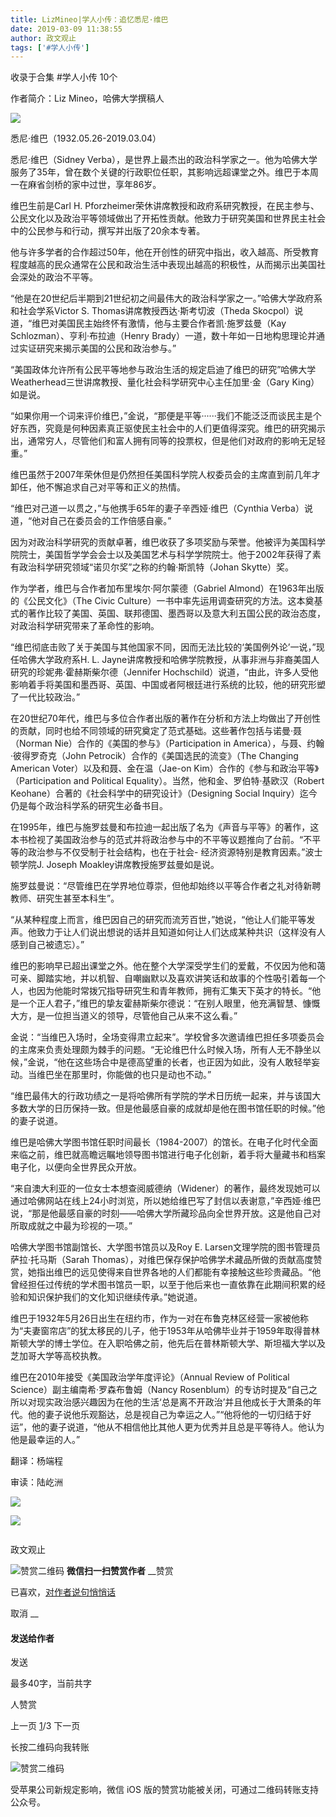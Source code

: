 ```yaml
---
title: LizMineo|学人小传：追忆悉尼·维巴
date: 2019-03-09 11:38:55
author: 政文观止
tags: ['#学人小传']
---
```



收录于合集 #学人小传 10个

作者简介：Liz Mineo，哈佛大学撰稿人

![](/images/459/2.jpeg)

悉尼·维巴（1932.05.26-2019.03.04）

  

悉尼·维巴（Sidney
Verba），是世界上最杰出的政治科学家之一。他为哈佛大学服务了35年，曾在数个关键的行政职位任职，其影响远超课堂之外。维巴于本周一在麻省剑桥的家中过世，享年86岁。

  

维巴生前是Carl H.
Pforzheimer荣休讲席教授和政府系研究教授，在民主参与、公民文化以及政治平等领域做出了开拓性贡献。他致力于研究美国和世界民主社会中的公民参与和行动，撰写并出版了20余本专著。

  

他与许多学者的合作超过50年，他在开创性的研究中指出，收入越高、所受教育程度越高的民众通常在公民和政治生活中表现出越高的积极性，从而揭示出美国社会深处的政治不平等。

  

“他是在20世纪后半期到21世纪初之间最伟大的政治科学家之一。”哈佛大学政府系和社会学系Victor S. Thomas讲席教授西达·斯考切波（Theda
Skocpol）说道，“维巴对美国民主始终怀有激情，他与主要合作者凯·施罗兹曼（Kay Schlozman）、亨利·布拉迪（Henry
Brady）一道，数十年如一日地构思理论并通过实证研究来揭示美国的公民和政治参与。”

  

“美国政体允许所有公民平等地参与政治生活的规定启迪了维巴的研究”哈佛大学Weatherhead三世讲席教授、量化社会科学研究中心主任加里·金（Gary
King）如是说。

  

“如果你用一个词来评价维巴，”金说，“那便是平等······我们不能泛泛而谈民主是个好东西，究竟是何种因素真正驱使民主社会中的人们更值得深究。维巴的研究揭示出，通常穷人，尽管他们和富人拥有同等的投票权，但是他们对政府的影响无足轻重。”

  

维巴虽然于2007年荣休但是仍然担任美国科学院人权委员会的主席直到前几年才卸任，他不懈追求自己对平等和正义的热情。

  

“维巴对己道一以贯之，”与他携手65年的妻子辛西娅·维巴（Cynthia Verba）说道，“他对自己在委员会的工作倍感自豪。”

  

因为对政治科学研究的贡献卓著，维巴收获了多项奖励与荣誉。他被评为美国科学院院士，美国哲学学会会士以及美国艺术与科学学院院士。他于2002年获得了素有政治科学研究领域“诺贝尔奖”之称的约翰·斯凯特（Johan
Skytte）奖。

  

作为学者，维巴与合作者加布里埃尔·阿尔蒙德（Gabriel Almond）在1963年出版的《公民文化》（The Civic
Culture）一书中率先运用调查研究的方法。这本奠基式的著作比较了美国、英国、联邦德国、墨西哥以及意大利五国公民的政治态度，对政治科学研究带来了革命性的影响。

  

“维巴彻底击败了关于美国与其他国家不同，因而无法比较的‘美国例外论’一说，”现任哈佛大学政府系H. L.
Jayne讲席教授和哈佛学院教授，从事非洲与非裔美国人研究的珍妮弗·霍赫斯柴尔德（Jennifer
Hochschild）说道，“由此，许多人受他影响着手将美国和墨西哥、英国、中国或者阿根廷进行系统的比较，他的研究形塑了一代比较政治。”

  

在20世纪70年代，维巴与多位合作者出版的著作在分析和方法上均做出了开创性的贡献，同时也给不同领域的研究奠定了范式基础。这些著作包括与诺曼·聂（Norman
Nie）合作的《美国的参与》（Participation in America），与聂、约翰·彼得罗奇克（John
Petrocik）合作的《美国选民的流变》（The Changing American Voter）以及和聂、金在温（Jae-on
Kim）合作的《参与和政治平等》（Participation and Political Equality）。当然，他和金、罗伯特·基欧汉（Robert
Keohane）合著的《社会科学中的研究设计》（Designing Social Inquiry）迄今仍是每个政治科学系的研究生必备书目。

  

在1995年，维巴与施罗兹曼和布拉迪一起出版了名为《声音与平等》的著作，这本书检视了美国政治参与的范式并将政治参与中的不平等议题推向了台前。“不平等的政治参与不仅受制于社会结构，也在于社会-
经济资源特别是教育因素。”波士顿学院J. Joseph Moakley讲席教授施罗兹曼如是说。

  

施罗兹曼说：“尽管维巴在学界地位尊崇，但他却始终以平等合作者之礼对待新聘教师、研究生甚至本科生”。

  

“从某种程度上而言，维巴因自己的研究而流芳百世，”她说，“他让人们能平等发声。他致力于让人们说出想说的话并且知道如何让人们达成某种共识（这样没有人感到自己被遗忘）。”

  

维巴的影响早已超出课堂之外。他在整个大学深受学生们的爱戴，不仅因为他和蔼可亲、脚踏实地，并以机智、自嘲幽默以及喜欢讲笑话和故事的个性吸引着每一个人，也因为他能时常拨冗指导研究生和青年教师，拥有汇集天下英才的特长。“他是一个正人君子，”维巴的挚友霍赫斯柴尔德说：“在别人眼里，他充满智慧、慷慨大方，是一位担当道义的领导，尽管他自己从来不这么看。”

  

金说：“当维巴入场时，全场变得肃立起来”。学校曾多次邀请维巴担任多项委员会的主席来负责处理颇为棘手的问题。“无论维巴什么时候入场，所有人无不静坐以候，”金说，“他在这些场合中是德高望重的长者，也正因为如此，没有人敢轻举妄动。当维巴坐在那里时，你能做的也只是动也不动。”

  

“维巴最伟大的行政功绩之一是将哈佛所有学院的学术日历统一起来，并与该国大多数大学的日历保持一致。但是他最感自豪的成就却是他在图书馆任职的时候。”他的妻子说道。

  

维巴是哈佛大学图书馆任职时间最长（1984-2007）的馆长。在电子化时代全面来临之前，维巴就高瞻远瞩地领导图书馆进行电子化创新，着手将大量藏书和档案电子化，以便向全世界民众开放。

  

“来自澳大利亚的一位女士本想查阅威德纳（Widener）的著作，最终发现她可以通过哈佛网站在线上24小时浏览，所以她给维巴写了封信以表谢意，”辛西娅·维巴说，“那是他最感自豪的时刻——哈佛大学所藏珍品向全世界开放。这是他自己对所取成就之中最为珍视的一项。”

  

哈佛大学图书馆副馆长、大学图书馆员以及Roy E. Larsen文理学院的图书管理员萨拉·托马斯（Sarah
Thomas），对维巴保存保护哈佛学术藏品所做的贡献高度赞赏，她指出维巴的远见使得来自世界各地的人们都能有幸接触这些珍贵藏品。“他曾经担任过传统的学术图书馆员一职，以至于他后来也一直依靠在此期间积累的经验和知识保护我们的文化知识继续传承。”她说道。

  

维巴于1932年5月26日出生在纽约市，作为一对在布鲁克林区经营一家被他称为“夫妻窗帘店”的犹太移民的儿子，他于1953年从哈佛毕业并于1959年取得普林斯顿大学的博士学位。在入职哈佛之前，他先后在普林斯顿大学、斯坦福大学以及芝加哥大学等高校执教。

  

维巴在2010年接受《美国政治学年度评论》（Annual Review of Political Science）副主编南希·罗森布鲁姆（Nancy
Rosenblum）的专访时提及“自己之所以对现实政治感兴趣因为在他的生活‘总是离不开政治’并且他成长于大萧条的年代。他的妻子说他乐观豁达，总是视自己为幸运之人。”“他将他的一切归结于好运”，他的妻子说道，“他从不相信他比其他人更为优秀并且总是平等待人。他认为他是最幸运的人。”

  

翻译：杨端程

审读：陆屹洲

![](/images/459/3.jpeg)

  

  

![](/images/459/4.jpeg)

  

![]()

政文观止

![赞赏二维码]() **微信扫一扫赞赏作者** __赞赏

已喜欢，[对作者说句悄悄话](javascript:;)

取消 __

#### 发送给作者

发送

最多40字，当前共字

[](javascript:;) 人赞赏

上一页 [1](javascript:;)/3 下一页

长按二维码向我转账

![赞赏二维码]()

受苹果公司新规定影响，微信 iOS 版的赞赏功能被关闭，可通过二维码转账支持公众号。

